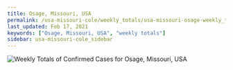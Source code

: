 ```yaml
---
title: Osage, Missouri, USA
permalink: /usa-missouri-cole/weekly_totals/usa-missouri-osage-weekly_totals.html
last_updated: Feb 17, 2021
keywords: ["Osage, Missouri, USA", "weekly totals"]
sidebar: usa-missouri-cole_sidebar
---
```


![Weekly Totals of Confirmed Cases for Osage, Missouri, USA](/covid_tracker/images/graphs/usa-missouri-osage-weekly_totals_graph.png)
